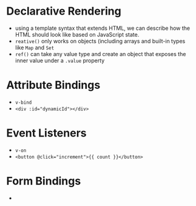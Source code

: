 # Declarative Rendering
- using a template syntax that extends HTML, we can describe how the HTML should look like based on JavaScript state.
- `reative()` only works on objects (including arrays and built-in types like `Map` and `Set`
- `ref()` can take any value type and create an object that exposes the inner value under a `.value` property

# Attribute Bindings
- `v-bind` 
- `<div :id="dynamicId"></div>`

# Event Listeners
- `v-on`
- `<button @click="increment">{{ count }}</button>`

# Form Bindings
- 